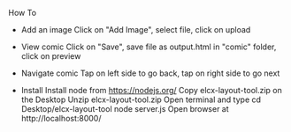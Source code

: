 How To

* Add an image
Click on "Add Image", select file, click on upload

* View comic
Click on "Save", save file as output.html in "comic" folder, click on preview

* Navigate comic
Tap on left side to go back, tap on right side to go next

* Install
Install node from https://nodejs.org/
Copy elcx-layout-tool.zip on the Desktop
Unzip elcx-layout-tool.zip
Open terminal and type
  cd Desktop/elcx-layout-tool
  node server.js
Open browser at http://localhost:8000/